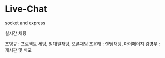 # Live-Chat

socket and express

실시간 채팅

조병규 : 프로젝트 세팅, 일대일채팅, 오픈채팅
조윤태 : 랜덤채팅, 마이페이지
김영우 : 게시판 및 배포
